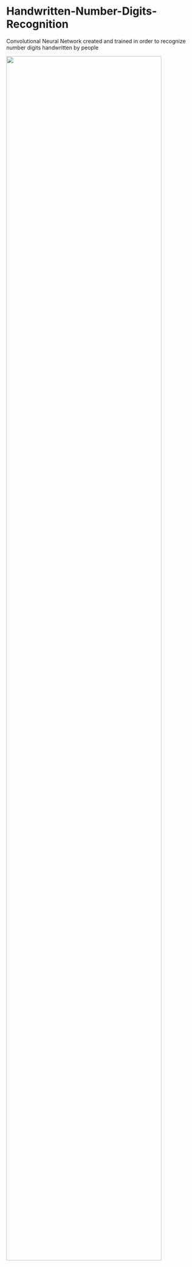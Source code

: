 # Handwritten-Number-Digits-Recognition
Convolutional Neural Network created and trained in order to recognize number digits handwritten by people

<img src="https://user-images.githubusercontent.com/40379856/45923579-11a67800-be9f-11e8-90e1-3083f66f4ab5.gif" width="90%"></img>  
